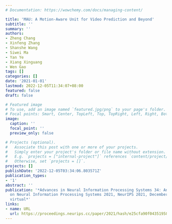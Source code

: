 ```yaml
---
# Documentation: https://wowchemy.com/docs/managing-content/

title: 'MAU: A Motion-Aware Unit for Video Prediction and Beyond'
subtitle: ''
summary: ''
authors:
- Zheng Chang
- Xinfeng Zhang
- Shanshe Wang
- Siwei Ma
- Yan Ye
- Xiang Xinguang
- Wen Gao
tags: []
categories: []
date: '2021-01-01'
lastmod: 2022-12-05T11:34:07+08:00
featured: false
draft: false

# Featured image
# To use, add an image named `featured.jpg/png` to your page's folder.
# Focal points: Smart, Center, TopLeft, Top, TopRight, Left, Right, BottomLeft, Bottom, BottomRight.
image:
  caption: ''
  focal_point: ''
  preview_only: false

# Projects (optional).
#   Associate this post with one or more of your projects.
#   Simply enter your project's folder or file name without extension.
#   E.g. `projects = ["internal-project"]` references `content/project/deep-learning/index.md`.
#   Otherwise, set `projects = []`.
projects: []
publishDate: '2022-12-05T03:34:06.803571Z'
publication_types:
- '1'
abstract: ''
publication: '*Advances in Neural Information Processing Systems 34: Annual Conference
  on Neural Information Processing Systems 2021, NeurIPS 2021, December 6-14, 2021,
  virtual*'
links:
- name: URL
  url: https://proceedings.neurips.cc/paper/2021/hash/e25cfa90f04351958216f97e3efdabe9-Abstract.html
---
```

